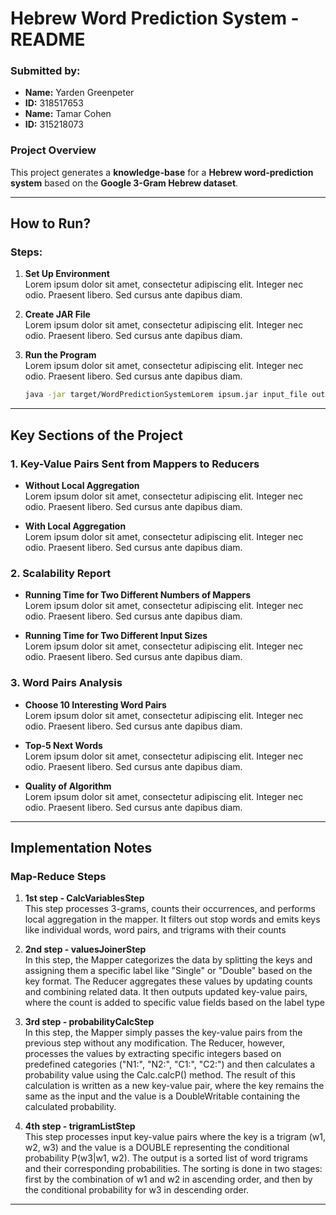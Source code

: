 # Hebrew Word Prediction System - README

### Submitted by:

- **Name:** Yarden Greenpeter
- **ID:** 318517653
- **Name:** Tamar Cohen
- **ID:** 315218073

### Project Overview

This project generates a **knowledge-base** for a **Hebrew word-prediction system** based on the **Google 3-Gram Hebrew dataset**.

---

## How to Run?

### Steps:

1. **Set Up Environment**  
   Lorem ipsum dolor sit amet, consectetur adipiscing elit. Integer nec odio. Praesent libero. Sed cursus ante dapibus diam.

2. **Create JAR File**  
   Lorem ipsum dolor sit amet, consectetur adipiscing elit. Integer nec odio. Praesent libero. Sed cursus ante dapibus diam.

3. **Run the Program**  
   Lorem ipsum dolor sit amet, consectetur adipiscing elit. Integer nec odio. Praesent libero. Sed cursus ante dapibus diam.

   ```bash
   java -jar target/WordPredictionSystemLorem ipsum.jar input_file output_file
   ```

---

## Key Sections of the Project

### 1. Key-Value Pairs Sent from Mappers to Reducers

- **Without Local Aggregation**  
  Lorem ipsum dolor sit amet, consectetur adipiscing elit. Integer nec odio. Praesent libero. Sed cursus ante dapibus diam.

- **With Local Aggregation**  
  Lorem ipsum dolor sit amet, consectetur adipiscing elit. Integer nec odio. Praesent libero. Sed cursus ante dapibus diam.

### 2. Scalability Report

- **Running Time for Two Different Numbers of Mappers**  
  Lorem ipsum dolor sit amet, consectetur adipiscing elit. Integer nec odio. Praesent libero. Sed cursus ante dapibus diam.

- **Running Time for Two Different Input Sizes**  
  Lorem ipsum dolor sit amet, consectetur adipiscing elit. Integer nec odio. Praesent libero. Sed cursus ante dapibus diam.

### 3. Word Pairs Analysis

- **Choose 10 Interesting Word Pairs**  
  Lorem ipsum dolor sit amet, consectetur adipiscing elit. Integer nec odio. Praesent libero. Sed cursus ante dapibus diam.

- **Top-5 Next Words**  
  Lorem ipsum dolor sit amet, consectetur adipiscing elit. Integer nec odio. Praesent libero. Sed cursus ante dapibus diam.

- **Quality of Algorithm**  
  Lorem ipsum dolor sit amet, consectetur adipiscing elit. Integer nec odio. Praesent libero. Sed cursus ante dapibus diam.

---

## Implementation Notes

### Map-Reduce Steps

1. **1st step - CalcVariablesStep**  
   This step processes 3-grams, counts their occurrences, and performs local aggregation in the mapper. It filters out stop words and emits keys like individual words, word pairs, and trigrams with their counts

2. **2nd step - valuesJoinerStep**  
   In this step, the Mapper categorizes the data by splitting the keys and assigning them a specific label like "Single" or "Double" based on the key format. The Reducer aggregates these values by updating counts and combining related data. It then outputs updated key-value pairs, where the count is added to specific value fields based on the label type

3. **3rd step - probabilityCalcStep**  
   In this step, the Mapper simply passes the key-value pairs from the previous step without any modification. The Reducer, however, processes the values by extracting specific integers based on predefined categories ("N1:", "N2:", "C1:", "C2:") and then calculates a probability value using the Calc.calcP() method. The result of this calculation is written as a new key-value pair, where the key remains the same as the input and the value is a DoubleWritable containing the calculated probability.

4. **4th step - trigramListStep**  
   This step processes input key-value pairs where the key is a trigram (w1, w2, w3) and the value is a DOUBLE representing the conditional probability P(w3|w1, w2). The output is a sorted list of word trigrams and their corresponding probabilities. The sorting is done in two stages: first by the combination of w1 and w2 in ascending order, and then by the conditional probability for w3 in descending order.

---
